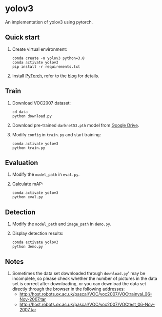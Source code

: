 # yolov3
An implementation of yolov3 using pytorch.


## Quick start
1. Create virtual environment:

    ```shell
    conda create -n yolov3 python=3.8
    conda activate yolov3
    pip install -r requirements.txt
    ```

2. Install [PyTorch](https://pytorch.org/), refer to the [blog](https://blog.csdn.net/qq_23013309/article/details/103965619) for details.


## Train
1. Download VOC2007 dataset:

    ```shell
    cd data
    python download.py
    ```

2. Download pre-trained `darknet53.pth` model from [Google Drive](https://drive.google.com/file/d/1ig5-fAfT2z3EBXEDlUsSJVxKPJRTftm7/view?usp=sharing).

3. Modify `config` in `train.py` and start training:

    ```shell
    conda activate yolov3
    python train.py
    ```

## Evaluation
1. Modify the `model_path` in `eval.py`.
2. Calculate mAP:

    ```shell
    conda activate yolov3
    python eval.py
    ```


## Detection
1. Modify the `model_path` and `image_path` in `demo.py`.

2. Display detection results:

    ```shell
    conda activate yolov3
    python demo.py
    ```


## Notes
1. Sometimes the data set downloaded through `download.py`' may be incomplete, so please check whether the number of pictures in the data set is correct after downloading, or you can download the data set directly through the browser in the following addresses:
   * http://host.robots.ox.ac.uk/pascal/VOC/voc2007/VOCtrainval_06-Nov-2007.tar
   * http://host.robots.ox.ac.uk/pascal/VOC/voc2007/VOCtest_06-Nov-2007.tar